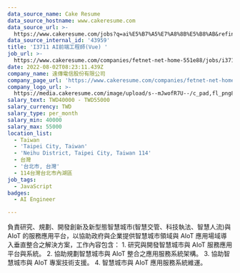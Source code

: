 ```yaml
---
data_source_name: Cake Resume
data_source_hostname: www.cakeresume.com
data_source_url: >-
  https://www.cakeresume.com/jobs?q=ai%E5%B7%A5%E7%A8%8B%E5%B8%AB&refinementList%5Blang_[…]y_type%5D=per_year&range%5Bsalary_range%5D%5Bmin%5D=1000000
data_source_internal_id: '43959'
title: 'I3711 AI前端工程師(Vue) '
job_url: >-
  https://www.cakeresume.com/companies/fetnet-net-home-551e88/jobs/i3711-ai-front-end-engineer-vue
date: 2022-08-02T08:23:11.439Z
company_name: 遠傳電信股份有限公司
company_page_url: 'https://www.cakeresume.com/companies/fetnet-net-home-551e88'
company_logo_url: >-
  https://media.cakeresume.com/image/upload/s--mJwofR7U--/c_pad,fl_png8,h_200,w_200/v1650869074/j3wxbx4wgbon6xehhw5y.png
salary_text: TWD40000 - TWD55000
salary_currency: TWD
salary_type: per_month
salary_min: 40000
salary_max: 55000
location_list:
  - Taiwan
  - 'Taipei City, Taiwan'
  - 'Neihu District, Taipei City, Taiwan 114'
  - 台灣
  - '台北市, 台灣'
  - 114台灣台北市內湖區
job_tags:
  - JavaScript
badges:
  - AI Engineer

---
```


負責研究、規劃、開發創新及新型態智慧城市(智慧交管、科技執法、智慧人流)與 AIoT 的服務應用平台，以協助政府與企業提供智慧城市領域與 AIoT 應用場域導入垂直整合之解決方案，工作內容包含： 1. 研究與開發智慧城市與 AIoT 服務應用平台與系統。 2. 協助規劃智慧城市與 AIoT 整合之應用服務系統架構。 3. 協助智慧城市與 AIoT 專案技術支援。 4. 智慧城市與 AIoT 應用服務系統維運。